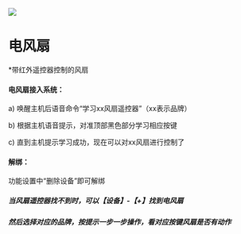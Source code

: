 ![](http://www.cspugoing.com/pcimg/help/Fan.png)

# 电风扇

*带红外遥控器控制的风扇

#### 电风扇接入系统：

a) 唤醒主机后语音命令“学习xx风扇遥控器”（xx表示品牌）

b) 根据主机语音提示，对准顶部黑色部分学习相应按键 

c) 直到主机提示学习成功，现在可以对xx风扇进行控制了



#### 解绑：

功能设置中“删除设备”即可解绑

##### 当风扇遥控器找不到时，可以【设备】-【+】找到电风扇

##### 然后选择对应的品牌，按提示一步一步操作，看对应按键风扇是否有动作